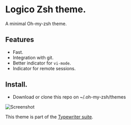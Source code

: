 # Logico Zsh theme.
A minimal Oh-my-zsh theme.

## Features

- Fast.
- Integration with git.
- Better indicator for `vi-mode`.
- Indicator for remote sessions.

## Install.

- Download or clone this repo on ~/.oh-my-zsh/themes

![Screenshot](https://logico.com.ar/img/2019/03/9/20190309-1552180258_1055x687.png)

This theme is part of the [Typewriter suite](https://github.com/logico-dev/typewriter).

